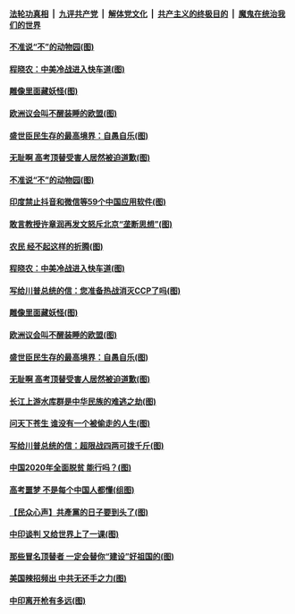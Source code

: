####  [法轮功真相](../../../../basic/blob/master/README.md?t=06301402) &nbsp;|&nbsp; [九评共产党](../../../../9ping.md/blob/master/README.md?t=06301402) &nbsp;|&nbsp; [解体党文化](../../../../jtdwh.md/blob/master/README.md?t=06301402)  &nbsp;|&nbsp; [共产主义的终极目的](../../../../gczydzjmd.md/blob/master/README.md?t=06301402) &nbsp;|&nbsp; [魔鬼在统治我们的世界](../../../../mgztzwmdsj.md/blob/master/README.md?t=06301402) 

#### [不准说“不”的动物园(图)](../pages/p4/938192.md?t=06301402) 

#### [程晓农：中美冷战进入快车道(图)](../pages/p4/938157.md?t=06301402) 

#### [雕像里面藏妖怪(图)](../pages/p4/937959.md?t=06301402) 

#### [欧洲议会叫不醒装睡的欧盟(图)](../pages/p4/938033.md?t=06301402) 

#### [盛世臣民生存的最高境界：自愚自乐(图)](../pages/p4/938023.md?t=06301402) 

#### [无耻啊 高考顶替受害人居然被迫道歉(图)](../pages/p4/938030.md?t=06301402) 

#### [不准说“不”的动物园(图)](../pages/p4/938192.md?t=06301402) 

#### [印度禁止抖音和微信等59个中国应用软件(图)](../pages/p4/938164.md?t=06301402) 

#### [敢言教授许章润再发文怒斥北京“垄断思想”(图)](../pages/p4/938162.md?t=06301402) 

#### [农民 经不起这样的折腾(图)](../pages/p4/938158.md?t=06301402) 

#### [程晓农：中美冷战进入快车道(图)](../pages/p4/938157.md?t=06301402) 

#### [写给川普总统的信：您准备热战消灭CCP了吗(图)](../pages/p4/938153.md?t=06301402) 

#### [雕像里面藏妖怪(图)](../pages/p4/937959.md?t=06301402) 

#### [欧洲议会叫不醒装睡的欧盟(图)](../pages/p4/938033.md?t=06301402) 

#### [盛世臣民生存的最高境界：自愚自乐(图)](../pages/p4/938023.md?t=06301402) 

#### [无耻啊 高考顶替受害人居然被迫道歉(图)](../pages/p4/938030.md?t=06301402) 

#### [长江上游水库群是中华民族的难逃之劫(图)](../pages/p4/938022.md?t=06301402) 

#### [问天下苍生 谁没有一个被偷走的人生(图)](../pages/p4/938026.md?t=06301402) 

#### [写给川普总统的信：超限战四两可拨千斤(图)](../pages/p4/938021.md?t=06301402) 

#### [中国2020年全面脱贫 能行吗？(图)](../pages/p4/937928.md?t=06301402) 

#### [高考噩梦 不是每个中国人都懂(组图)](../pages/p4/937927.md?t=06301402) 

#### [【民众心声】共產黨的日子要到头了(图)](../pages/p4/937474.md?t=06301402) 

#### [中印谈判 又给世界上了一课(图)](../pages/p4/937868.md?t=06301402) 

#### [那些冒名顶替者 一定会替你“建设”好祖国的(图)](../pages/p4/937925.md?t=06301402) 

#### [美国辣招频出 中共无还手之力(图)](../pages/p4/937916.md?t=06301402) 

#### [中印离开枪有多远(图)](../pages/p4/937913.md?t=06301402) 

